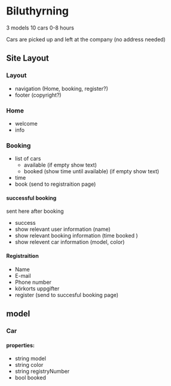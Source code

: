 # Biluthyrning

3 models
10 cars
0-8 hours

Cars are picked up and left at the company (no address needed)

## Site Layout

### Layout
* navigation (Home, booking, register?)
* footer (copyright?)

### Home
* welcome
* info

### Booking 
* list of cars
  * available (if empty show text)
  * booked (show time until available) (if empty show text)
* time
* book (send to registraition page)

#### successful booking
sent here after booking
* success
* show relevant user information (name)
* show relevant booking information (time booked )
* show relevent car information (model, color)

#### Registraition
* Name
* E-mail
* Phone number
* körkorts uppgifter
* register (send to succesful booking page)


## model
### Car
#### properties:
* string    model 
* string    color
* string    registryNumber
* bool      booked